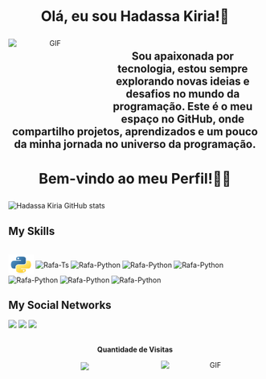 <div align="center">
    <p align="left" style="margin-top: 50px;">
        <h1> Olá, eu sou Hadassa Kiria!👋<p></h1>
    </p>
    <img src="https://media4.giphy.com/media/iDOOSqoC0k3VeT9rd5/giphy.gif?cid=ecf05e472103uwsyi8kt2uw92vu9ss70up02ye34xboc6uip&ep=v1_gifs_search&rid=giphy.gif&ct=g" alt="GIF" width="170" height="160" style="float: left; margin-right: 20px;">
    <p align="left" style="margin-top: 50px;">
        <h2> Sou apaixonada por tecnologia, estou sempre explorando novas ideias e desafios no mundo da programação. Este é o meu espaço no GitHub, onde compartilho projetos, aprendizados e um pouco da minha jornada no universo da programação. <p></h2>
        <h1> Bem-vindo ao meu Perfil!🚀✨<p></h1>
    </p>
</div>

![Hadassa Kiria GitHub stats](https://github-readme-stats.vercel.app/api?username=HadassaKiria&show_icons=true&theme=dracula)

## My Skills
  <div style="display: inline_block"><br>
  <img align="center" alt="Rafa-Python" height="40" width="50" src="https://raw.githubusercontent.com/devicons/devicon/master/icons/python/python-original.svg" />
  <img align="center" alt="Rafa-Ts" height="40" width="50" <img src="https://cdn.jsdelivr.net/gh/devicons/devicon/icons/mysql/mysql-original.svg" />       
  <img align="center" alt="Rafa-Python" height="40" width="50" src="https://cdn.jsdelivr.net/gh/devicons/devicon/icons/postgresql/postgresql-original.svg">
  <img align="center" alt="Rafa-Python" height="40" width="50" src="https://cdn.jsdelivr.net/gh/devicons/devicon/icons/sqlite/sqlite-original.svg" />
  <img align="center" alt="Rafa-Python" height="40" width="50" src="https://cdn.jsdelivr.net/gh/devicons/devicon/icons/git/git-original.svg" />
  <img align="center" alt="Rafa-Python" height="40" width="50" src="https://cdn.jsdelivr.net/gh/devicons/devicon/icons/vscode/vscode-original.svg" />
  <img align="center" alt="Rafa-Python" height="40" width="50" src="https://cdn.jsdelivr.net/gh/devicons/devicon/icons/linux/linux-original.svg" />
  <img align="center" alt="Rafa-Python" height="60" width="60" src="https://cdn.jsdelivr.net/gh/devicons/devicon/icons/docker/docker-original.svg" />
          
</div>

## My Social Networks
<div> 
  <a href="https://www.instagram.com/hadassa.kiria" target="_blank"><img src="https://img.shields.io/badge/-Instagram-%23E4405F?style=for-the-badge&logo=instagram&logoColor=white" target="_blank"></a>
  <a href = "mailto:hadassakiria99@gmail.com"><img src="https://img.shields.io/badge/-Gmail-%23333?style=for-the-badge&logo=gmail&logoColor=white" target="_blank"></a>
  <a href="https://www.linkedin.com/in/hadassa-kiria-5b4564236/" target="_blank"><img src="https://img.shields.io/badge/-LinkedIn-%230077B5?style=for-the-badge&logo=linkedin&logoColor=white" target="_blank"></a>

    
<div align="center">
<br><p align="centre"><b>Quantidade de Visitas</b></p>  
    <img src="https://gifs.eco.br/wp-content/uploads/2022/09/gifs-de-mouse-de-computador-0.gif" alt="GIF" width="200" height="150" style="float: right;", align="right">    
<p align="center"><img align="center" src="https://profile-counter.glitch.me/{HadassaKiria}/count.svg" /></p> 
<br>
</div>
